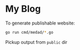 # My Blog
To generate publishable website:
```bash
go run cmd/medad/*.go
```
Pickup output from `public` dir
